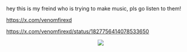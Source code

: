 hey this is my freind who is trying to make music, pls go listen to them!

https://x.com/venomfirexd

https://x.com/venomfirexd/status/1827756414078533650

<div align="center">
  <img src="https://i.pinimg.com/736x/57/73/0d/57730d9921f64ecd78826e6646e26928.jpg"  />
</div>
